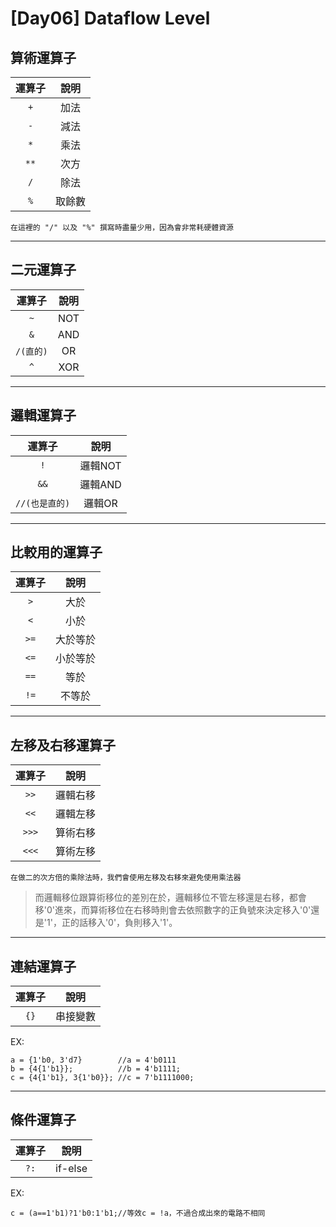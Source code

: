 
# [Day06] Dataflow Level
## 算術運算子
|  運算子  |   說明    |
|:---:|:----------:|
| `+` | 加法
| `-` | 減法
| `*` | 乘法
| `**` | 次方
| `/` | 除法
| `%` | 取餘數

`在這裡的 "/" 以及 "%" 撰寫時盡量少用，因為會非常耗硬體資源`

---

## 二元運算子
|  運算子  |   說明    |
|:---:|:----------:|
| `~` | NOT
| `&` | AND
| `/(直的)` | OR
| `^` | XOR

---

## 邏輯運算子
|  運算子  |   說明    |
|:---:|:----------:|
| `!` | 邏輯NOT
| `&&` | 邏輯AND
| `//(也是直的)` | 邏輯OR

---

## 比較用的運算子
|  運算子  |   說明    |
|:---:|:----------:|
| `>` | 大於
| `<` | 小於
| `>=` | 大於等於
| `<=` | 小於等於
| `==` | 等於
| `!=` | 不等於

---

## 左移及右移運算子
|  運算子  |   說明    |
|:---:|:----------:|
| `>>` | 邏輯右移
| `<<` | 邏輯左移
| `>>>` | 算術右移
| `<<<` | 算術左移

`在做二的次方倍的乘除法時，我們會使用左移及右移來避免使用乘法器`

>而邏輯移位跟算術移位的差別在於，邏輯移位不管左移還是右移，都會移'0'進來，而算術移位在右移時則會去依照數字的正負號來決定移入'0'還是'1'，正的話移入'0'，負則移入'1'。

---

## 連結運算子
|  運算子  |   說明    |
|:---:|:----------:|
| `{}` | 串接變數

EX:
```
a = {1'b0, 3'd7}        //a = 4'b0111
b = {4{1'b1}};          //b = 4'b1111;
c = {4{1'b1}, 3{1'b0}}; //c = 7'b1111000;

```

---

## 條件運算子
|  運算子  |   說明    |
|:---:|:----------:|
| `?:` | if-else

EX:
```
c = (a==1'b1)?1'b0:1'b1;//等效c = !a，不過合成出來的電路不相同
```
